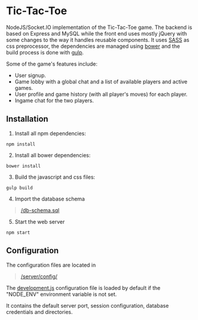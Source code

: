 # Tic-Tac-Toe
NodeJS/Socket.IO implementation of the Tic-Tac-Toe game.
The backend is based on Express and MySQL while the front end uses mostly jQuery with some changes to the way it handles reusable components.
It uses [SASS](http://sass-lang.com) as css preprocessor, the dependencies are managed using [bower](https://bower.io) and the build process is done with [gulp](http://gulpjs.com).

Some of the game's features include:
- User signup.
- Game lobby with a global chat and a list of available players and active games.
- User profile and game history (with all player's moves) for each player.
- Ingame chat for the two players.

## Installation

1. Install all npm dependencies:

  ```
  npm install
  ```

2. Install all bower dependencies:

  ```
  bower install
  ```

3. Build the javascript and css files:

  ```
  gulp build
  ```

4. Import the database schema
  
  > [/db-schema.sql](https://github.com/gryp17/Tic-Tac-Toe/blob/master/db-schema.sql)


5. Start the web server

  ```
  npm start
  ```

## Configuration

The configuration files are located in

> [/server/config/](https://github.com/gryp17/Tic-Tac-Toe/blob/master/server/config/)

The [development.js](https://github.com/gryp17/Tic-Tac-Toe/blob/master/server/config/development.js) configuration file is loaded by default if the "NODE_ENV" environment variable is not set.

It contains the default server port, session configuration, database credentials and directories.



